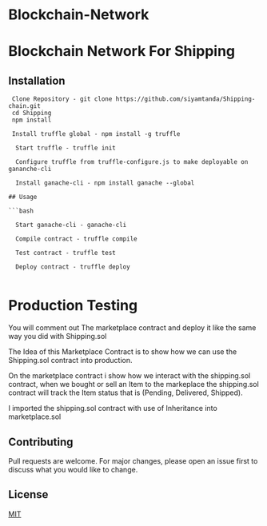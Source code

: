# Blockchain-Network

# Blockchain Network For Shipping



## Installation

```
 Clone Repository - git clone https://github.com/siyamtanda/Shipping-chain.git
 cd Shipping
 npm install

 Install truffle global - npm install -g truffle

  Start truffle - truffle init

  Configure truffle from truffle-configure.js to make deployable on gananche-cli

  Install ganache-cli - npm install ganache --global

## Usage

```bash

  Start ganache-cli - ganache-cli

  Compile contract - truffle compile 

  Test contract - truffle test

  Deploy contract - truffle deploy


```


# Production Testing

   You will comment out The marketplace contract and deploy it like the same way you did with Shipping.sol

   The Idea of this Marketplace Contract is to show how we can use the Shipping.sol contract into production.

   On the marketplace contract i show how we interact with the shipping.sol contract, when we bought or sell an Item to the markeplace the shipping.sol contract  will track the Item status that is (Pending, Delivered, Shipped).

   I imported the shipping.sol contract with use of Inheritance into marketplace.sol
   
   


## Contributing
   Pull requests are welcome. For major changes, please open an issue first to discuss what you would like to change.



## License
   [MIT](https://choosealicense.com/licenses/mit/)

